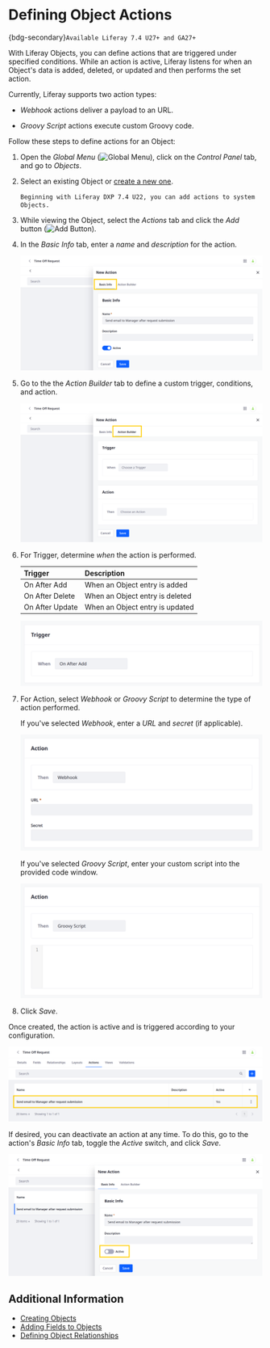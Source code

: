 # Defining Object Actions

{bdg-secondary}`Available Liferay 7.4 U27+ and GA27+`

With Liferay Objects, you can define actions that are triggered under specified conditions. While an action is active, Liferay listens for when an Object's data is added, deleted, or updated and then performs the set action.

Currently, Liferay supports two action types:

* *Webhook* actions deliver a payload to an URL.

* *Groovy Script* actions execute custom Groovy code.

Follow these steps to define actions for an Object:

1. Open the *Global Menu* (![Global Menu](../../../images/icon-applications-menu.png)), click on the *Control Panel* tab, and go to *Objects*.

1. Select an existing Object or [create a new one](./creating-objects.md).

   ```{note}
   Beginning with Liferay DXP 7.4 U22, you can add actions to system Objects.
   ```

1. While viewing the Object, select the *Actions* tab and click the *Add* button (![Add Button](../../../images/icon-add.png)).

1. In the *Basic Info* tab, enter a *name* and *description* for the action.

   ![Enter an action name and description in the Basic Info tab.](./defining-object-actions/images/01.png)

1. Go to the the *Action Builder* tab to define a custom trigger, conditions, and action.

   ![Go to the Action Builder tab to define a custom trigger, conditions, and action.](./defining-object-actions/images/02.png)

1. For Trigger, determine *when* the action is performed.

   | Trigger | Description |
   | :--- | :--- |
   | On After Add| When an Object entry is added |
   | On After Delete | When an Object entry is deleted |
   | On After Update | When an Object entry is updated |

   ![Determine when the action is performed.](./defining-object-actions/images/03.png)

   <!--1. (Optional) After selecting a trigger, you can use expressions to set additional conditions for the trigger.-->

   <!--![Use expressions to set additional conditions for the trigger.](./defining-object-actions/images/04.png)-->

1. For Action, select *Webhook* or *Groovy Script* to determine the type of action performed.

   If you've selected *Webhook*, enter a *URL* and *secret* (if applicable).

   ![Enter a webhook URL and secret.](./defining-object-actions/images/05.png)

   If you've selected *Groovy Script*, enter your custom script into the provided code window.

   ![Enter a custom Groovy Script.](./defining-object-actions/images/06.png)

1. Click *Save*.

Once created, the action is active and is triggered according to your configuration.

![The action is activated after saving.](./defining-object-actions/images/07.png)

If desired, you can deactivate an action at any time. To do this, go to the action's *Basic Info* tab, toggle the *Active* switch, and click *Save*.

![Toggle the Active switch to deactivate the action.](./defining-object-actions/images/08.png)

## Additional Information

* [Creating Objects](./creating-objects.md)
* [Adding Fields to Objects](../creating-and-managing-objects/adding-fields-to-objects.md)
* [Defining Object Relationships](../creating-and-managing-objects/defining-object-relationships.md)
